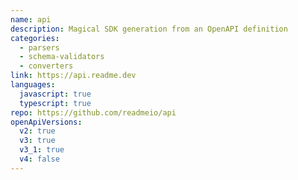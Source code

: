 ```yaml
---
name: api
description: Magical SDK generation from an OpenAPI definition
categories:
  - parsers
  - schema-validators
  - converters
link: https://api.readme.dev
languages:
  javascript: true
  typescript: true
repo: https://github.com/readmeio/api
openApiVersions:
  v2: true
  v3: true
  v3_1: true
  v4: false
---
```

